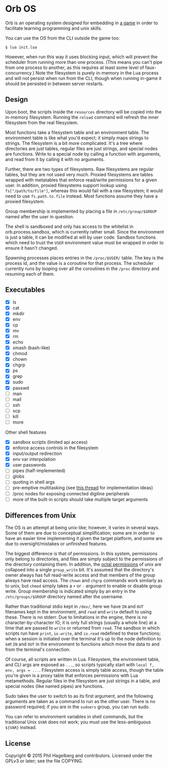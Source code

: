 # Orb OS

Orb is an operating system designed for embedding in
[a game](https://github.com/technomancy/calandria) in order to
facilitate learning programming and unix skills.

You can use the OS from the CLI outside the game too:

```
$ lua init.lua
```

However, when run this way it uses blocking input, which will prevent
the scheduler from running more than one process. (This means you
can't pipe from one process to another, as this requires at least some
level of faux-concurrency.)  Note the filesystem is purely in-memory
in the Lua process and will not persist when run from the CLI, though
when running in-game it should be persisted in between server
restarts.

## Design

Upon boot, the scripts inside the `resources` directory will be copied
into the in-memory filesystem. Running the `reload` command will
refresh the inner filesystem from the real filesystem.

Most functions take a filesystem table and an environment table. The
environment table is like what you'd expect; it simply maps strings to
strings. The filesystem is a bit more complicated. It's a tree where
directories are just tables, regular files are just strings, and
special nodes are functions. Write to a special node by calling a
function with arguments, and read from it by calling it with no
arguments.

Further, there are two types of filesystems. Raw filesystems are
regular tables, but they are not used very much. Proxied filesystems
are tables wrapped with metatables that enforce read/write permissions
for a given user. In addition, proxied filesystems support lookup
using `fs["/path/to/file"]`, whereas this would fail with a raw
filesystem; it would need to use `fs.path.to.file` instead. Most
functions assume they have a proxied filesystem.

Group membership is implemented by placing a file in
`/etc/group/$GROUP` named after the user in question.

The shell is sandboxed and only has access to the whitelist in
orb.process.sandbox, which is currently rather small. Since the
environment is just a table, it can be modified at will by user
code. Sandbox functions which need to trust the `USER` environment
value must be wrapped in order to ensure it hasn't changed.

Spawning processes places entries in the `/proc/$USER/` table. The key
is the process id, and the value is a coroutine for that process. The
scheduler currently runs by looping over all the coroutines in the
`/proc` directory and resuming each of them.

## Executables

* [x] ls
* [x] cat
* [x] mkdir
* [x] env
* [x] cp
* [x] mv
* [x] rm
* [x] echo
* [x] smash (bash-like)
* [x] chmod
* [x] chown
* [x] chgrp
* [x] ps
* [x] grep
* [x] sudo
* [x] passwd
* [ ] man
* [ ] mail
* [ ] ssh
* [ ] scp
* [ ] kill
* [ ] more

Other shell features

* [x] sandbox scripts (limited api access)
* [x] enforce access controls in the filesystem
* [x] input/output redirection
* [x] env var interpolation
* [x] user passwords
* [ ] pipes (half-implemented)
* [ ] globs
* [ ] quoting in shell args
* [ ] pre-emptive multitasking (see [this thread](https://forum.minetest.net/viewtopic.php?f=47&t=10185) for implementation ideas)
* [ ] /proc nodes for exposing connected digiline peripherals
* [ ] more of the built-in scripts should take multiple target arguments

## Differences from Unix

The OS is an attempt at being unix-like; however, it varies in several
ways. Some of them are due to conceptual simplification; some are in
order to have an easier time implementing it given the target
platform, and some are due to oversight/mistakes or unfinished features.

The biggest difference is that of permissions. In this system,
permissions only belong to directories, and files are simply subject
to the permissions of the directory containing them. In addition, the
[octal permissions](https://en.wikipedia.org/wiki/File_system_permissions#Notation_of_traditional_Unix_permissions)
of unix are collapsed into a single `group_write` bit. It's assumed
that the directory's owner always has full read-write access and that
members of the group always have read access. The `chown` and `chgrp`
commands work similarly as to unix, but `chmod` simply takes a `+` or
`-` argument to enable or disable group write. Group membership is
indicated simply by an entry in the `/etc/groups/$GROUP` directory
named after the username.

Rather than traditional stdio kept in `/dev/`, here we have `IN` and
`OUT` filenames kept in the environment, and `read` and `write`
default to using these. There is no stderr. Due to limitations
in the engine, there is no character-by-character IO; it is only full
strings (usually a whole line) at a time that are passed to `write` or
returned from `read`. The sandbox in which scripts run have `print`,
`io.write`, and `io.read` redefined to these functions; when a session
is initiated over the terminal it's up to the node definition to set
`IN` and `OUT` in the environment to functions which move the data
to and from the terminal's connection.

Of course, all scripts are written in Lua. Filesystem, the environment
table, and CLI args are exposed as `...`, so scripts typically start
with `local f, env, args = ...`. Filesystem access is simply table
access, though the table you're given is a proxy table that enforces
permissions with Lua metamethods. Regular files in the filesystem are
just strings in a table, and special nodes (like named pipes) are
functions.

Sudo takes the user to switch to as its first argument, and the
following arguments are taken as a command to run as the other
user. There is no password required; if you are in the `sudoers`
group, you can run sudo.

You can refer to environment variables in shell commands, but the
traditional Unix `$VAR` does not work; you must use the less-ambiguous
`${VAR}` instead.

## License

Copyright © 2015 Phil Hagelberg and contributors. Licensed under the
GPLv3 or later; see the file COPYING.

